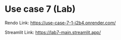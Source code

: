 # Use case 7 (Lab)

Rendo Link:
https://use-case-7-1-i2b4.onrender.com/



Streamlit Link:
https://lab7-main.streamlit.app/
